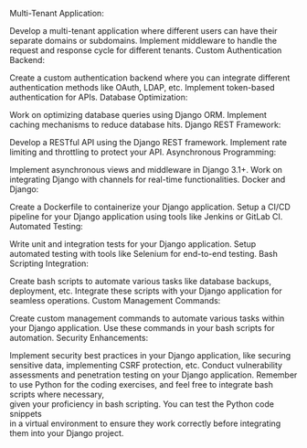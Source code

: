 Multi-Tenant Application:

Develop a multi-tenant application where different users can have their separate domains or subdomains.
Implement middleware to handle the request and response cycle for different tenants.
Custom Authentication Backend:

Create a custom authentication backend where you can integrate different authentication methods like OAuth, LDAP, etc.
Implement token-based authentication for APIs.
Database Optimization:

Work on optimizing database queries using Django ORM.
Implement caching mechanisms to reduce database hits.
Django REST Framework:

Develop a RESTful API using the Django REST framework.
Implement rate limiting and throttling to protect your API.
Asynchronous Programming:

Implement asynchronous views and middleware in Django 3.1+.
Work on integrating Django with channels for real-time functionalities.
Docker and Django:

Create a Dockerfile to containerize your Django application.
Setup a CI/CD pipeline for your Django application using tools like Jenkins or GitLab CI.
Automated Testing:

Write unit and integration tests for your Django application.
Setup automated testing with tools like Selenium for end-to-end testing.
Bash Scripting Integration:

Create bash scripts to automate various tasks like database backups, deployment, etc.
Integrate these scripts with your Django application for seamless operations.
Custom Management Commands:

Create custom management commands to automate various tasks within your Django application.
Use these commands in your bash scripts for automation.
Security Enhancements:

Implement security best practices in your Django application, like securing sensitive data, implementing CSRF protection, etc.
Conduct vulnerability assessments and penetration testing on your Django application.
Remember to use Python for the coding exercises, and feel free to integrate bash scripts where necessary,  
given your proficiency in bash scripting. You can test the Python code snippets  
in a virtual environment to ensure they work correctly before integrating them into your Django project.
